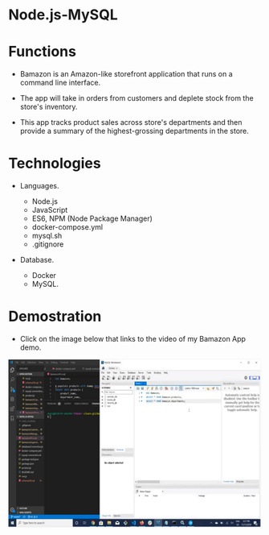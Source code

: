 # Node.js-MySQL

# Functions

- Bamazon is an Amazon-like storefront application that runs on a command line interface.

- The app will take in orders from customers and deplete stock from the store's inventory.

- This app tracks product sales across store's departments and then provide a summary of the highest-grossing departments in the store.

# Technologies

- Languages.

    * Node.js
    * JavaScript
    * ES6, NPM (Node Package Manager)
    * docker-compose.yml
    * mysql.sh
    * .gitignore

- Database. 

    * Docker
    * MySQL. 

# Demostration

- Click on the image below that links to the video of my Bamazon App demo.

<a href="https://youtu.be/zkEF8Z8OAK0"><img src="images/nodejs&mysql02.png" ></a>
